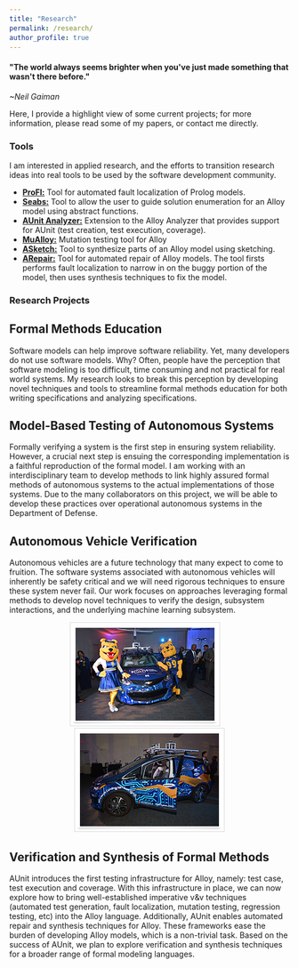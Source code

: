 ```yaml
---
title: "Research"
permalink: /research/
author_profile: true
---
```


<h4>"The world always seems brighter when you've just made something that wasn't there before."</h4>
 
 *~Neil Gaiman*


Here, I provide a highlight view of some current projects; for more information, please read some of my papers, or contact me directly.



### <i class="fa fa-fw fa-code-branch" aria-hidden="true"></i> Tools

I am interested in applied research, and the efforts to transition research ideas into real tools to be used by the software development community.

  * **[ProFl:](https://github.com/geoorge1d127/ProFl)** Tool for automated fault localization of Prolog models.
  * **[Seabs:](https://github.com/hljiang0720/Seabs)** Tool to allow the user to guide solution enumeration for an Alloy model using abstract functions.
  * **[AUnit Analyzer:](https://sites.google.com/view/aunitanalyzer)** Extension to the Alloy Analyzer that provides support for AUnit (test creation, test execution, coverage).
  * **[MuAlloy:](https://github.com/kaiyuanw/MuAlloy)** Mutation testing tool for Alloy 
  * **[ASketch:](https://github.com/kaiyuanw/ASketch)** Tool to synthesize parts of an Alloy model using sketching.
  * **[ARepair:](https://github.com/kaiyuanw/ARepair)** Tool for automated repair of Alloy models. The tool firsts performs fault localization to narrow in on the buggy portion of the model, then uses synthesis techniques to fix the model.
  
### <i class="fa fa-fw fa-cogs" aria-hidden="true"></i> Research Projects

## <i class="fa fa-fw fa-book-reader" aria-hidden="true"></i> Formal Methods Education
Software models can help improve software reliability. Yet, many developers do not use software models. Why? Often, people have the perception that software modeling is too difficult, time consuming and not practical for real world systems. My research looks to break this perception by developing novel techniques and tools to streamline formal methods education for both writing specifications and analyzing specifications. 

## <i class="fa fa-fw fa-robot" aria-hidden="true"></i> Model-Based Testing of Autonomous Systems 
Formally verifying a system is the first step in ensuring system reliability. However, a crucial next step is ensuing the corresponding implementation is a faithful reproduction of the formal model. I am working with an interdisciplinary team to develop methods to link highly assured formal methods of autonomous systems to the actual implementations of those systems. Due to the many collaborators on this project, we will be able to develop these practices over operational autonomous systems in the Department of Defense.

## <i class="fa fa-fw fa-car-side" aria-hidden="true"></i> Autonomous Vehicle Verification 
Autonomous vehicles are a future technology that many expect to come to fruition. The software systems associated with autonomous vehicles will inherently be safety critical and we will need rigorous techniques to ensure these system never fail. Our work focuses on approaches leveraging formal methods to develop novel techniques to verify the design, subsystem interactions, and the underlying machine learning subsystem.

<center><img src="../images/auto2.png" alt="SAE-GM Autodrive Challenge"> &nbsp;&nbsp;&nbsp;<img src="../images/auto3.png" alt="SAE-GM Autodrive Challenge"></center>

## <i class="fa fa-fw fa-bug" aria-hidden="true"></i> Verification and Synthesis of Formal Methods
AUnit introduces the first testing infrastructure for Alloy, namely: test case, test execution and coverage. With this infrastructure in place, we can now explore how to bring well-established imperative v&v techniques (automated test generation, fault localization, mutation testing, regression testing, etc) into the Alloy language. Additionally, AUnit enables automated repair and synthesis techniques for Alloy. These frameworks ease the burden of developing Alloy models, which is a non-trivial task. Based on the success of AUnit, we plan to explore verification and synthesis techniques for a broader range of formal modeling languages. 
